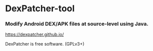 # DexPatcher-tool
### Modify Android DEX/APK files at source-level using Java.

https://dexpatcher.github.io/

DexPatcher is free software. (GPLv3+)
